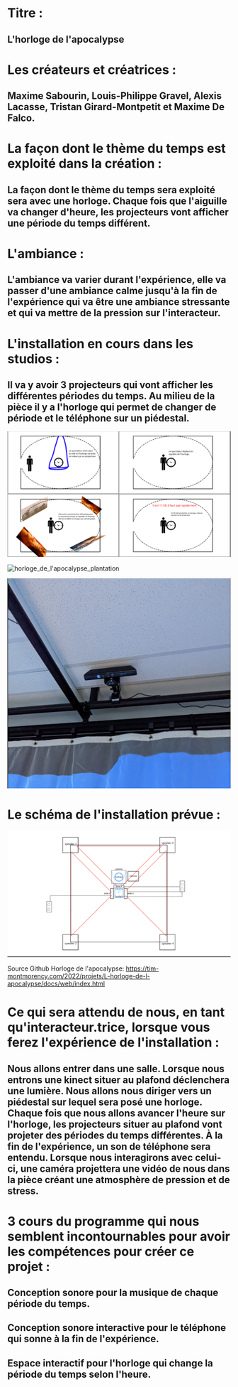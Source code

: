# Titre : 
## L'horloge de l'apocalypse

# Les créateurs et créatrices : 
## Maxime Sabourin, Louis-Philippe Gravel, Alexis Lacasse, Tristan Girard-Montpetit et Maxime De Falco.

# La façon dont le thème du temps est exploité dans la création :

## La façon dont le thème du temps sera exploité sera avec une horloge. Chaque fois que l'aiguille va changer d'heure, les projecteurs vont afficher une période du temps différent.

# L'ambiance :

## L'ambiance va varier durant l'expérience, elle va passer d'une ambiance calme jusqu'à la fin de l'expérience qui va être une ambiance stressante et qui va mettre de la pression sur l'interacteur. 

# L'installation en cours dans les studios :
## Il va y avoir 3 projecteurs qui vont afficher les différentes périodes du temps. Au milieu de la pièce il y a l'horloge qui permet de changer de période et le téléphone sur un piédestal.

![horloge_de_l'apocalypse_installation](../Medias/Photos/installation_horloge_de_l'apocalypse.PNG)


![horloge_de_l'apocalypse_plantation](../Medias/Photos/horloge_de_l'apocalypse_lumiere_et_projecteur.png)


![horloge_de_l'apocalypse_plantation](../Medias/Photos/horloge_de_l'apocalypse_kinect.png)


# Le schéma de l'installation prévue :

![horloge_de_l'apocalypse_plantation](../Medias/Photos/plantation_horloge_de_l'apocalypse.PNG)

Source Github Horloge de l'apocalypse: https://tim-montmorency.com/2022/projets/L-horloge-de-l-apocalypse/docs/web/index.html

# Ce qui sera attendu de nous, en tant qu'interacteur.trice, lorsque vous ferez l'expérience de l'installation :

## Nous allons entrer dans une salle. Lorsque nous entrons une kinect situer au plafond déclenchera une lumière. Nous allons nous diriger vers un piédestal sur lequel sera posé une horloge. Chaque fois que nous allons avancer l'heure sur l'horloge, les projecteurs situer au plafond vont projeter des périodes du temps différentes. À la fin de l'expérience, un son de téléphone sera entendu. Lorsque nous interagirons avec celui-ci, une caméra projettera une vidéo de nous dans la pièce créant une atmosphère de pression et de stress. 

# 3 cours du programme qui nous semblent incontournables pour avoir les compétences pour créer ce projet :

## Conception sonore pour la musique de chaque période du temps.
## Conception sonore interactive pour le téléphone qui sonne à la fin de l'expérience.
## Espace interactif pour l'horloge qui change la période du temps selon l'heure.


